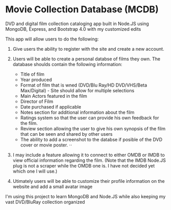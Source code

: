 # Movie Collection Database (MCDB)
DVD and digital film collection cataloging app built in Node.JS using MongoDB, Express, and Bootstrap 4.0 with my customized edits

This app will allow users to do the following:

1. Give users the ability to register with the site and create a new account. 

2. Users will be able to create a personal databse of films they own. The database shoulds contain the following information:
     + Title of film
     + Year produced
     + Format of film that is wned (DVD/Blu Ray/HD DVD/VHS/Beta Max/Digital) - Site should allow for multiple selections
     + Main Actors featured in the film
     + Director of Film
     + Date purchased if applicable
     + Notes section for additional information about the film
     + Ratings system so that the user can provide his own feedback for the film. 
     + Review section allowing the user to give his own synopsis of the film that can be seen and shared by other users
     + The ability to add a screenshot to the databse if posible of the DVD cover or movie poster. 
⋅⋅
3. I may include a feature allowing it to connect to either OMDB or IMDB to view official information regarding the film. (Note that the IMDB Node.JS plug is not a scraper while the OMDB one is. I have not decided yet which one I will use.) 

4. Utimately users will be able to customize their profile information on the website and add a small avatar image


I'm using this project to learn MongoDB and Node.JS while also keeping my vast DVD/BluRay collection organized



